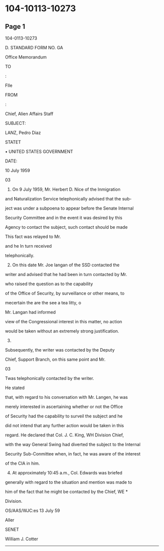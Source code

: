 # 104-10113-10273

## Page 1

104-0113-10273

D. STANDARD FORM NO. GA

Office Memorandum

TO

:

FIle

FROM

:

Chief, Alien Affairs Staff

SUBJECT:

LANZ, Pedro Diaz

STATET

• UNITED STATES GOVERNMENT

DATE:

10 July 1959

03

1. On 9 July 1959, Mr. Herbert D. Nice of the Inmigration

and Naturalization Service telephonically advised that the sub-

ject was under a subpoena to appear before the Senate Internal

Security Committee and in the event it was desired by this

Agency to contact the subject, such contact should be made

This fact was relayed to Mr.

and he In turn received

telephonically.

2. On this date Mr. Joe langan of the SSD contacted the

writer and advised that he had been in turn contacted by Mr.

who raised the question as to the capability

of the Office of Security, by surveillance or other means, to

mecertain the are the see a tea litty, o

Mr. Langan had informed

view of the Congressional interest in this matter, no action

would be taken without an extremely strong justification.

3.

Subsequently, the writer was contacted by the Deputy

Chief, Support Branch, on this same point and Mr.

03

Twas telephonically contacted by the writer.

He stated

that, with regard to his conversation with Mr. Langen, he was

merely interested in ascertaining whether or not the Office

of Security had the capability to surveil the subject and he

did not intend that any further action would be taken in this

regard. He declared that Col. J. C. King, WH Division Chief,

with the way General Swing had diverted the subject to the Internal

Security Sub-Conmittee when, in fact, he was aware of the interest

of the CIA in him.

4. At approximately 10:45 a.m., Col. Edwards was briefed

generally with regard to the situation and mention was made to

him of the fact that he might be contacted by the Chief, WE *

Division.

OS/AAS/WJC:es 13 July 59

Aller

SENET

William J. Cotter

---

